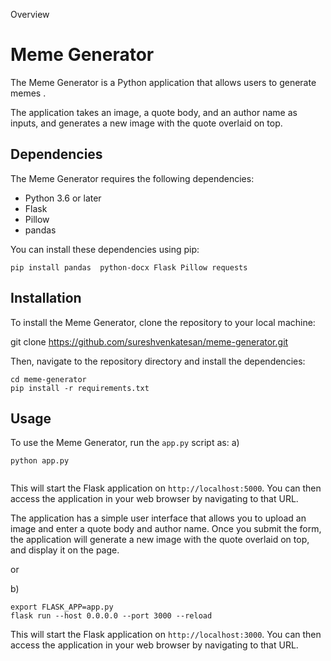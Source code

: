 Overview

# Meme Generator

The Meme Generator is a Python application that allows users to generate memes .

The application takes an image, a quote body, and an author name as inputs, and generates a new image 
with the quote overlaid on top.



## Dependencies

The Meme Generator requires the following dependencies:

- Python 3.6 or later
- Flask
- Pillow
- pandas

You can install these dependencies using pip:
```commandline
pip install pandas  python-docx Flask Pillow requests
```


## Installation

To install the Meme Generator, clone the repository to your local machine:

git clone https://github.com/sureshvenkatesan/meme-generator.git


Then, navigate to the repository directory and install the dependencies:

```commandline
cd meme-generator
pip install -r requirements.txt
```


## Usage

To use the Meme Generator, run the `app.py` script as:
a)
```commandline
python app.py


```

This will start the Flask application on `http://localhost:5000`. You can then access the application 
in your web browser by navigating to that URL.

The application has a simple user interface that allows you to upload an image and enter a quote body and author name.
Once you submit the form, the application will generate a new image with the quote overlaid on top, 
and display it on the page.

or

b)
```commandline
export FLASK_APP=app.py
flask run --host 0.0.0.0 --port 3000 --reload
```
This will start the Flask application on `http://localhost:3000`. You can then access the application 
in your web browser by navigating to that URL.
